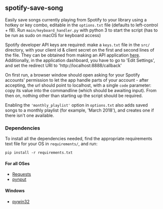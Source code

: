 ## spotify-save-song
Easily save songs currently playing from Spotify to your library using a hotkey or key combo, editable in the `options.txt` file (defaults to left-control + f8). Run `main/keyboard_handler.py` with python 3 to start the script (has to be run as sudo on macOS for keyboard access)

Spotify developer API keys are required: make a `keys.txt` file in the `src/` directory, with your client id & client secret on the first and second lines of the file. They can be obtained from making an API application [here](https://beta.developer.spotify.com/dashboard/applications). Additionally, in the application dashboard, you have to go to 'Edit Settings', and set the redirect URI to 'http://localhost:8888/callback'

On first run, a browser window should open asking for your Spotify accounts' permission to let the app handle parts of your account - after accepting, the url should point to localhost, with a single `code` parameter: copy its value into the commandline (which should be awaiting input). From then on, nothing other than starting up the script should be required.

Enabling the `'monthly_playlist'` option in `options.txt` also adds saved songs to a monthly playlist (for example, 'March 2018'), and creates one if there isn't one available.

### Dependencies

To install all the dependencies needed, find the appropriate requirements text file for your OS in `requirements/`, and run:

`pip install -r requirements.txt`

#### For all OSes

- [Requests](http://docs.python-requests.org/en/master/)
- [pynput](https://pythonhosted.org/pynput/)

#### Windows

- [pywin32](https://pypi.python.org/pypi/pywin32)
